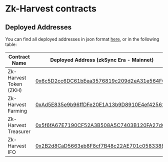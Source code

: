 # Zk-Harvest contracts
## Deployed Addresses
You can find all deployed addresses in json format [here](deployed-contracts.json), or in the following table:

| Contract Name          | Deployed Address (zkSync Era - Mainnet)                                                                                     |
| ---------------------- | ----------------------------------------------------------------------------------------------------------------------------|
| Zk-Harvest Token (ZKH) | [0x6c5D2cc6DC61bEea3576819c209d2eA31e564F0E](https://explorer.zksync.io/address/0x6c5D2cc6DC61bEea3576819c209d2eA31e564F0E) |
| Zk-Harvest Farming     | [0xAd5E835e9b96ffDFe20E1A13b9D8910E4ef42561](https://explorer.zksync.io/address/0xAd5E835e9b96ffDFe20E1A13b9D8910E4ef42561) |
| Zk-Harvest Treasurer   | [0x5f6fA67E7190CF52A3B508A5C7403B120FA27d07](https://explorer.zksync.io/address/0x5f6fA67E7190CF52A3B508A5C7403B120FA27d07) |
| Zk-Harvest IFO         | [0x2B2d8CaD5663eb8F8cf7B48c22AE701c058338E2](https://explorer.zksync.io/address/0x2B2d8CaD5663eb8F8cf7B48c22AE701c058338E2) |
